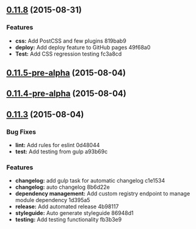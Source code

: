 <a name="0.11.8"></a>
## [0.11.8](//compare/0.11.7-pre-alpha...v0.11.8) (2015-08-31)


### Features

* **css:** Add PostCSS and few plugins 819bab9
* **deploy:** Add deploy feature to GitHub pages 49f68a0
* **Test:** Add CSS regression testing fc3a8cd



<a name="0.11.5-pre-alpha"></a>
## [0.11.5-pre-alpha](//compare/v0.11.4-pre-alpha...v0.11.5-pre-alpha) (2015-08-04)




<a name="0.11.4-pre-alpha"></a>
## [0.11.4-pre-alpha](//compare/v0.11.4...v0.11.4-pre-alpha) (2015-08-04)




<a name="0.11.3"></a>
## [0.11.3](//compare/0.11.1...v0.11.3) (2015-08-04)


### Bug Fixes

* **lint:** Add rules for eslint 0d48044
* **test:** Add testing from gulp a93b69c

### Features

* **changelog:** add gulp task for automatic changelog c1e1534
* **changelog:** auto changelog 8b6d22e
* **dependency management:** Add custom registry endpoint to manage module dependency 1d395a5
* **release:** Add automated release 4b98117
* **styleguide:** Auto generate styleguide 86948d1
* **testing:** Add testing functionality fb3b3e9



